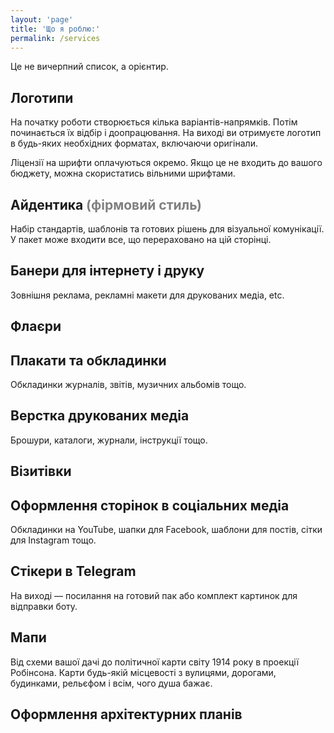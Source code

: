 ```yaml
---
layout: 'page'
title: 'Що я роблю:'
permalink: /services
---
```


<p>Це не вичерпний список, а орієнтир.</p>

<h2>Логотипи</h2>
<p>На початку роботи створюється кілька варіантів-напрямків. Потім починається їх відбір і доопрацювання. На виході ви отримуєте логотип в будь-яких необхідних форматах, включаючи оригінали.</p>
<p>Ліцензії на шрифти оплачуються окремо. Якщо це не входить до вашого бюджету, можна скористатись вільними шрифтами.</p>

<h2>Айдентика <font color="grey">(фірмовий стиль)</font></h2>
<p>Набір стандартів, шаблонів та готових рішень для візуальної комунікації. У пакет може входити все, що перераховано на цій сторінці.</p>

<h2>Банери для інтернету і друку</h2>
Зовнішня реклама, рекламні макети для друкованих медіа, etc.

<h2>Флаєри</h2>

<h2>Плакати та обкладинки</h2>
Обкладинки журналів, звітів, музичних альбомів тощо.

<h2>Верстка друкованих медіа</h2>
Брошури, каталоги, журнали, інструкції тощо.

<h2>Візитівки</h2>

<h2>Оформлення сторінок в соціальних медіа</h2>
Обкладинки на YouTube, шапки для Facebook, шаблони для постів, сітки для Instagram тощо.

<h2>Стікери в Telegram</h2>
На виході — посилання на готовий пак або комплект картинок для відправки боту.

<h2>Мапи</h2>
Від схеми вашої дачі до політичної карти світу 1914 року в проекції Робінсона. Карти будь-якій місцевості з вулицями, дорогами, будинками, рельєфом і всім, чого душа бажає.

<h2>Оформлення архітектурних планів</h2>